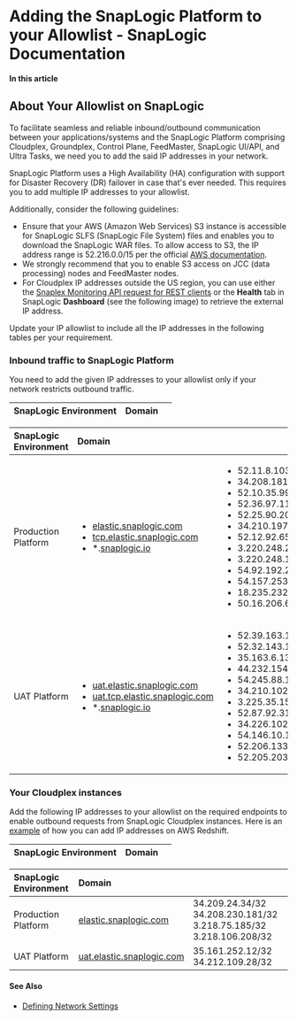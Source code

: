 # Adding the SnapLogic Platform to your Allowlist - SnapLogic Documentation

**In this article**

## About Your Allowlist on SnapLogic <a id="About-Your-Allowlist-on-SnapLogic"></a>

To facilitate seamless and reliable inbound/outbound communication between your applications/systems and the SnapLogic Platform comprising Cloudplex, Groundplex, Control Plane, FeedMaster, SnapLogic UI/API, and Ultra Tasks, we need you to add the said IP addresses in your network.

SnapLogic Platform uses a High Availability \(HA\) configuration with support for Disaster Recovery \(DR\) failover in case that's ever needed. This requires you to add multiple IP addresses to your allowlist.

Additionally, consider the following guidelines:

* Ensure that your AWS \(Amazon Web Services\) S3 instance is accessible for SnapLogic SLFS \(SnapLogic File System\) files and enables you to download the SnapLogic WAR files. To allow access to S3, the IP address range is 52.216.0.0/15 per the official [AWS documentation](https://ip-ranges.amazonaws.com/ip-ranges.json).
* We strongly recommend that you to enable S3 access on JCC \(data processing\) nodes and FeedMaster nodes.
* For Cloudplex IP addresses outside the US region, you can use either the [Snaplex Monitoring API request for REST clients](https://docs-snaplogic.atlassian.net/wiki/spaces/SD/pages/1438923#SnaplexMonitoringAPIs-UsingRESTClients) or the **Health** tab in SnapLogic **Dashboard** \(see the following image\) to retrieve the external IP address.

Update your IP allowlist to include all the IP addresses in the following tables per your requirement.

### Inbound traffic to SnapLogic Platform <a id="Inbound-traffic-to-SnapLogic-Platform"></a>

You need to add the given IP addresses to your allowlist only if your network restricts outbound traffic.

| **SnapLogic Environment** | **Domain** |  |
| :--- | :--- | :--- |


<table>
  <thead>
    <tr>
      <th style="text-align:left"><b>SnapLogic Environment</b>
      </th>
      <th style="text-align:left"><b>Domain</b>
      </th>
      <th style="text-align:left"></th>
    </tr>
  </thead>
  <tbody>
    <tr>
      <td style="text-align:left">Production Platform</td>
      <td style="text-align:left">
        <ul>
          <li><a href="http://uat.elastic.snaplogic.com/">elastic.snaplogic.com</a>
          </li>
          <li><a href="http://uat-tcp.elastic.snaplogic.com/">tcp.elastic.snaplogic.com</a>
          </li>
          <li>*.<a href="http://snaplogic.io/">snaplogic.io</a>
          </li>
        </ul>
      </td>
      <td style="text-align:left">
        <ul>
          <li>52.11.8.103/32</li>
          <li>34.208.181.167/32</li>
          <li>52.10.35.99/32</li>
          <li>52.36.97.11/32</li>
          <li>52.25.90.203/32</li>
          <li>34.210.197.128/32</li>
          <li>52.12.92.65/32</li>
          <li>3.220.248.243/32</li>
          <li>3.220.248.158/32</li>
          <li>54.92.192.251/32</li>
          <li>54.157.253.74/32</li>
          <li>18.235.232.49/32</li>
          <li>50.16.206.60/32</li>
        </ul>
      </td>
    </tr>
    <tr>
      <td style="text-align:left">UAT Platform</td>
      <td style="text-align:left">
        <ul>
          <li><a href="http://uat.elastic.snaplogic.com/">uat.elastic.snaplogic.com</a>
          </li>
          <li><a href="http://uat-tcp.elastic.snaplogic.com/">uat.tcp.elastic.snaplogic.com</a>
          </li>
          <li>*.<a href="http://snaplogic.io/">snaplogic.io</a>
          </li>
        </ul>
      </td>
      <td style="text-align:left">
        <ul>
          <li>52.39.163.113/32</li>
          <li>52.32.143.155/32</li>
          <li>35.163.6.133/32</li>
          <li>44.232.154.15/32</li>
          <li>54.245.88.186/32</li>
          <li>34.210.102.144/32</li>
          <li>3.225.35.150/32</li>
          <li>52.87.92.31/32</li>
          <li>34.226.102.107/32</li>
          <li>54.146.10.130/32</li>
          <li>52.206.133.85/32</li>
          <li>52.205.203.252/32</li>
        </ul>
      </td>
    </tr>
  </tbody>
</table>

### Your Cloudplex instances <a id="Your-Cloudplex-instances"></a>

Add the following IP addresses to your allowlist on the required endpoints to enable outbound requests from SnapLogic Cloudplex instances. Here is an [example](https://docs.aws.amazon.com/redshift/latest/mgmt/managing-security-groups-console.html#security-group-modify) of how you can add IP addresses on AWS Redshift.

| **SnapLogic Environment** | **Domain** |  |
| :--- | :--- | :--- |


| **SnapLogic Environment** | **Domain** |  |
| :--- | :--- | :--- |
| Production Platform | [elastic.snaplogic.com](http://uat.elastic.snaplogic.com/) | 34.209.24.34/32 34.208.230.181/32 3.218.75.185/32 3.218.106.208/32  |
| UAT Platform | [uat.elastic.snaplogic.com](http://uat.elastic.snaplogic.com/) | 35.161.252.12/32 34.212.109.28/32 |

#### See Also <a id="See-Also"></a>

* [Defining Network Settings](https://docs-snaplogic.atlassian.net/wiki/spaces/SD/pages/1439269)

